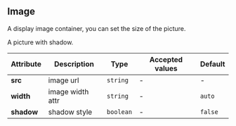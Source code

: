 ## Image

<ex-code name="ex-image-static">

A display image container, you can set the size of the picture.

</ex-code>

<ex-code name="ex-image-shadow">

A picture with shadow.

</ex-code>

<ex-footer edit-link="https://github.com/geist-org/vue/edit/master/docs/en-us/components/image.md">

| Attribute  | Description      | Type      | Accepted values | Default |
| ---------- | ---------------- | --------- | --------------- | ------- |
| **src**    | image url        | `string`  | -               | -       |
| **width**  | image width attr | `string`  | -               | `auto`  |
| **shadow** | shadow style     | `boolean` | -               | `false` |

</ex-footer>
